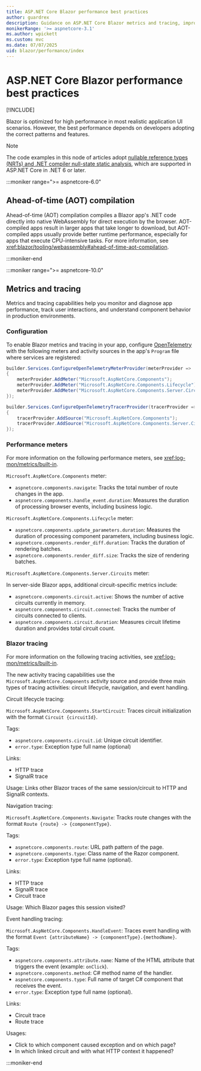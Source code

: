 ```yaml
---
title: ASP.NET Core Blazor performance best practices
author: guardrex
description: Guidance on ASP.NET Core Blazor metrics and tracing, improving app performance, and avoiding common performance problems.
monikerRange: '>= aspnetcore-3.1'
ms.author: wpickett
ms.custom: mvc
ms.date: 07/07/2025
uid: blazor/performance/index
---
```

# ASP.NET Core Blazor performance best practices

[!INCLUDE[](~/includes/not-latest-version.md)]

Blazor is optimized for high performance in most realistic application UI scenarios. However, the best performance depends on developers adopting the correct patterns and features.

> [!NOTE]
> The code examples in this node of articles adopt [nullable reference types (NRTs) and .NET compiler null-state static analysis](xref:migration/50-to-60#nullable-reference-types-nrts-and-net-compiler-null-state-static-analysis), which are supported in ASP.NET Core in .NET 6 or later.

:::moniker range=">= aspnetcore-6.0"

## Ahead-of-time (AOT) compilation

Ahead-of-time (AOT) compilation compiles a Blazor app's .NET code directly into native WebAssembly for direct execution by the browser. AOT-compiled apps result in larger apps that take longer to download, but AOT-compiled apps usually provide better runtime performance, especially for apps that execute CPU-intensive tasks. For more information, see <xref:blazor/tooling/webassembly#ahead-of-time-aot-compilation>.

:::moniker-end

:::moniker range=">= aspnetcore-10.0"

## Metrics and tracing

Metrics and tracing capabilities help you monitor and diagnose app performance, track user interactions, and understand component behavior in production environments.

### Configuration

To enable Blazor metrics and tracing in your app, configure [OpenTelemetry](https://github.com/open-telemetry/opentelemetry-dotnet) with the following meters and activity sources in the app's `Program` file where services are registered:

```csharp
builder.Services.ConfigureOpenTelemetryMeterProvider(meterProvider =>
{
    meterProvider.AddMeter("Microsoft.AspNetCore.Components");
    meterProvider.AddMeter("Microsoft.AspNetCore.Components.Lifecycle");
    meterProvider.AddMeter("Microsoft.AspNetCore.Components.Server.Circuits");
});

builder.Services.ConfigureOpenTelemetryTracerProvider(tracerProvider =>
{
    tracerProvider.AddSource("Microsoft.AspNetCore.Components");
    tracerProvider.AddSource("Microsoft.AspNetCore.Components.Server.Circuits");
});
```

### Performance meters

For more information on the following performance meters, see <xref:log-mon/metrics/built-in>.

`Microsoft.AspNetCore.Components` meter:

* `aspnetcore.components.navigate`: Tracks the total number of route changes in the app.
* `aspnetcore.components.handle_event.duration`: Measures the duration of processing browser events, including business logic.

`Microsoft.AspNetCore.Components.Lifecycle` meter:

* `aspnetcore.components.update_parameters.duration`: Measures the duration of processing component parameters, including business logic.
* `aspnetcore.components.render_diff.duration`: Tracks the duration of rendering batches.
* `aspnetcore.components.render_diff.size`: Tracks the size of rendering batches.

`Microsoft.AspNetCore.Components.Server.Circuits` meter:

In server-side Blazor apps, additional circuit-specific metrics include:

* `aspnetcore.components.circuit.active`: Shows the number of active circuits currently in memory.
* `aspnetcore.components.circuit.connected`: Tracks the number of circuits connected to clients.
* `aspnetcore.components.circuit.duration`: Measures circuit lifetime duration and provides total circuit count.

### Blazor tracing

For more information on the following tracing activities, see <xref:log-mon/metrics/built-in>.

The new activity tracing capabilities use the `Microsoft.AspNetCore.Components` activity source and provide three main types of tracing activities: circuit lifecycle, navigation, and event handling.

Circuit lifecycle tracing:

`Microsoft.AspNetCore.Components.StartCircuit`: Traces circuit initialization with the format `Circuit {circuitId}`.

Tags:

* `aspnetcore.components.circuit.id`: Unique circuit identifier.
* `error.type`: Exception type full name (optional)

Links:

* HTTP trace
* SignalR trace

Usage: Links other Blazor traces of the same session/circuit to HTTP and SignalR contexts.

Navigation tracing:

`Microsoft.AspNetCore.Components.Navigate`: Tracks route changes with the format `Route {route} -> {componentType}`.

Tags:

* `aspnetcore.components.route`: URL path pattern of the page.
* `aspnetcore.components.type`: Class name of the Razor component.
* `error.type`: Exception type full name (optional).

Links:

* HTTP trace
* SignalR trace
* Circuit trace

Usage: Which Blazor pages this session visited?

Event handling tracing:

`Microsoft.AspNetCore.Components.HandleEvent`: Traces event handling with the format `Event {attributeName} -> {componentType}.{methodName}`.

Tags:

* `aspnetcore.components.attribute.name`: Name of the HTML attribute that triggers the event (example: `onClick`).
* `aspnetcore.components.method`: C# method name of the handler.
* `aspnetcore.components.type`: Full name of target C# component that receives the event.
* `error.type`: Exception type full name (optional).

Links:

* Circuit trace
* Route trace

Usages:

* Click to which component caused exception and on which page?
* In which linked circuit and with what HTTP context it happened?

:::moniker-end
